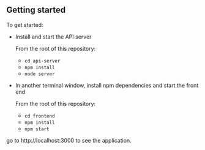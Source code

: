 ## Getting started

To get started:

* Install and start the API server
  
  From the root of this repository:
    - `cd api-server`
    - `npm install`
    - `node server`


* In another terminal window, install npm dependencies and start the front end

  From the root of this repository:
    - `cd frontend`
    - `npm install`
    - `npm start`

go to http://localhost:3000 to see the application.